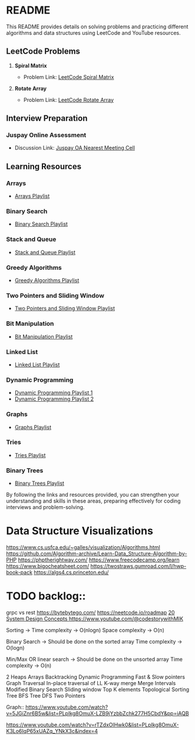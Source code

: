 # README

This README provides details on solving problems and practicing different algorithms and data structures using LeetCode and YouTube resources.

## LeetCode Problems

1. **Spiral Matrix**
   - Problem Link: [LeetCode Spiral Matrix](https://leetcode.com/problems/spiral-matrix/)
   
2. **Rotate Array**
   - Problem Link: [LeetCode Rotate Array](https://leetcode.com/problems/rotate-array/)

## Interview Preparation

### Juspay Online Assessment
- Discussion Link: [Juspay OA Nearest Meeting Cell](https://leetcode.com/discuss/interview-question/2032910/juspay-oa-nearest-meeting-cell)

## Learning Resources

### Arrays
- [Arrays Playlist](https://www.youtube.com/watch?v=37E9ckMDdTk&list=PLgUwDviBIf0rENwdL0nEH0uGom9no0nyB&pp=iAQB)

### Binary Search
- [Binary Search Playlist](https://www.youtube.com/watch?v=_NT69eLpqks&list=PLgUwDviBIf0pMFMWuuvDNMAkoQFi-h0ZF&pp=iAQB)

### Stack and Queue
- [Stack and Queue Playlist](https://www.youtube.com/watch?v=tqQ5fTamIN4&list=PLgUwDviBIf0pOd5zvVVSzgpo6BaCpHT9c&pp=iAQB)

### Greedy Algorithms
- [Greedy Algorithms Playlist](https://www.youtube.com/watch?v=DIX2p7vb9co&list=PLgUwDviBIf0rF1w2Koyh78zafB0cz7tea&pp=iAQB)

### Two Pointers and Sliding Window
- [Two Pointers and Sliding Window Playlist](https://www.youtube.com/watch?v=9kdHxplyl5I&list=PLgUwDviBIf0q7vrFA_HEWcqRqMpCXzYAL&pp=iAQB)

### Bit Manipulation
- [Bit Manipulation Playlist](https://www.youtube.com/watch?v=qQd-ViW7bfk&list=PLgUwDviBIf0rnqh8QsJaHyIX7KUiaPUv7&pp=iAQB)

### Linked List
- [Linked List Playlist](https://www.youtube.com/watch?v=cg6JGiXhQ9c&list=PLgUwDviBIf0rAuz8tVcM0AymmhTRsfaLU&pp=iAQB)

### Dynamic Programming
- [Dynamic Programming Playlist 1](https://www.youtube.com/watch?v=tyB0ztf0DNY&list=PLgUwDviBIf0pwFf-BnpkXxs0Ra0eU2sJY&pp=iAQB)
- [Dynamic Programming Playlist 2](https://www.youtube.com/watch?v=FfXoiwwnxFw&list=PLgUwDviBIf0qUlt5H_kiKYaNSqJ81PMMY&pp=iAQB)

### Graphs
- [Graphs Playlist](https://www.youtube.com/watch?v=M3_pLsDdeuU&list=PLgUwDviBIf0oE3gA41TKO2H5bHpPd7fzn&pp=iAQB)

### Tries
- [Tries Playlist](https://www.youtube.com/watch?v=dBGUmUQhjaM&list=PLgUwDviBIf0pcIDCZnxhv0LkHf5KzG9zp&pp=iAQB)

### Binary Trees
- [Binary Trees Playlist](https://www.youtube.com/watch?v=OYqYEM1bMK8&list=PLgUwDviBIf0q8Hkd7bK2Bpryj2xVJk8Vk&pp=iAQB)

By following the links and resources provided, you can strengthen your understanding and skills in these areas, preparing effectively for coding interviews and problem-solving.

Data Structure Visualizations
==============================
https://www.cs.usfca.edu/~galles/visualization/Algorithms.html
https://github.com/Algorithm-archive/Learn-Data_Structure-Algorithm-by-PHP
https://phptherightway.com/
https://www.freecodecamp.org/learn
https://www.bigocheatsheet.com/
https://twostraws.gumroad.com/l/hwp-book-pack
https://algs4.cs.princeton.edu/

TODO backlog::
===============
grpc vs rest
https://bytebytego.com/
https://neetcode.io/roadmap
[20 System Design Concepts ](https://www.youtube.com/watch?v=i53Gi_K3o7I&list=PLot-Xpze53le35rQuIbRET3YwEtrcJfdt)
https://www.youtube.com/@codestorywithMIK

Sorting ->
Time complexity -> O(nlogn)
Space complexity -> O(n)

Binary Search -> Should be done on the sorted array
Time complexity -> O(logn)

Min/Max OR linear search -> Should be done on the unsorted array
Time complexity -> O(n)



2 Heaps
Arrays
Backtracking
Dynamic Programming
Fast & Slow pointers
Graph Traversal
In-place traversal of LL
K-way merge
Merge Intervals
Modified Binary Search
Sliding window
Top K elements
Topological Sorting
Tree BFS
Tree DFS
Two Pointers



Graph:: 
https://www.youtube.com/watch?v=5JGiZnr6B5w&list=PLpIkg8OmuX-LZB9jYzbbZchk277H5CbdY&pp=iAQB

https://www.youtube.com/watch?v=rTZdxOlHwk0&list=PLpIkg8OmuX-K3Lo6IqP65xUAZq_YNkX3c&index=4
